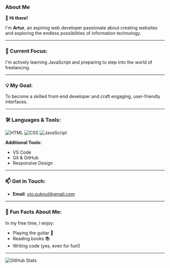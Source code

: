 ### About Me

👋 **Hi there!**

I'm **Artur**, an aspiring web developer passionate about creating websites and exploring the endless possibilities of information technology.

---

### 🎯 Current Focus:
I'm actively learning JavaScript and preparing to step into the world of freelancing.

---

### 💡 My Goal:
To become a skilled front-end developer and craft engaging, user-friendly interfaces.

---

### 🛠️ Languages & Tools:
![HTML](https://img.shields.io/badge/-HTML-orange) ![CSS](https://img.shields.io/badge/-CSS-blue) ![JavaScript](https://img.shields.io/badge/-JavaScript-yellow)

**Additional Tools:**
- VS Code
- Git & GitHub
- Responsive Design

---

### 📫 Get in Touch:
- **Email**: [xto.puknul@gmail.com](mailto:xto.puknul@gmail.com)

---

### 🎸 Fun Facts About Me:
In my free time, I enjoy:
- Playing the guitar 🎵
- Reading books 📚
- Writing code (yes, even for fun!)

---

![GitHub Stats](https://github-readme-stats.vercel.app/api?username=Xtopuknul&show_icons=true&theme=radical)
